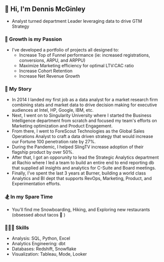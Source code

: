 ## 👋 Hi, I'm Dennis McGinley
- Analyst turned department Leader leveraging data to drive GTM Strategy

### 🚀 Growth is my Passion
- I've developed a portfolio of projects all designed to:
  - Increase Top of Funnel performance (ie: increased registrations, conversions, ARPU, and ARPPU)
  - Maximize Marketing efficiency for optimal LTV:CAC ratio
  - Increase Cohort Retention
  - Increase Net Revenue Growth

### 📖 My Story
- In 2014 I landed my first job as a data analyst for a market research firm combining stats and market data to drive decision making for executive audiences at Intel, HP, Google, IBM, etc.
- Next, I went on to Singularity University where I started the Business Intelligence department from scratch and focused my team's efforts on Marketing optimization and Product Engagement.
- From there, I went to ForeScout Technologies as the Global Sales Operations Analyst to craft a data driven strategy that would increase our Fortune 100 penetration rate by 27%.
- During the Pandemic, I helped SlingTV increase adoption of their flagship product by over 50%.
- After that, I got an opporunity to lead the Strategic Analytics department at Rachio where I led a team to build an entire end to end reporting db that supplied all insights and analytics for C-Suite and Board meetings.
- Finally, I've spent the last 3 years at Burner, building a world class Analytics and BI dept that supports RevOps, Marketing, Product, and Experimentation efforts.

### 🏂 In my Spare Time
- You'll find me Snowboarding, Hiking, and Exploring new restaurants (obsessed about tacos 🌮 )

### 👨🏽‍💻 Skills
- Analysis: SQL, Python, Excel
- Analytics Engineering: dbt
- Databases: Redshift, Snowflake 
- Visualization: Tableau, Mode, Looker

